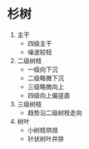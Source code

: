 # 杉树
1. 主干
    - 四级主干
    - 噪波较轻
2. 二级树枝
     - 一级向下沉
     - 二级略微下沉
     - 三级略微向上
     - 四级向上偏竖直
 3. 三级树枝
     - 趋势沿二级树枝走向
 4. 树叶
     - 小树枝烘焙
     - 针状树叶并排